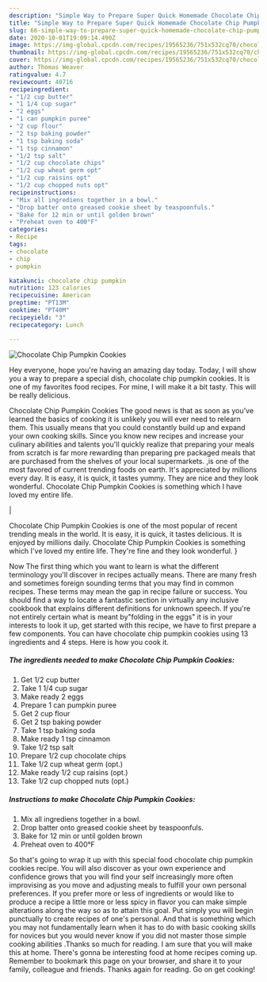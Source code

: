 ```yaml
---
description: "Simple Way to Prepare Super Quick Homemade Chocolate Chip Pumpkin Cookies"
title: "Simple Way to Prepare Super Quick Homemade Chocolate Chip Pumpkin Cookies"
slug: 66-simple-way-to-prepare-super-quick-homemade-chocolate-chip-pumpkin-cookies
date: 2020-10-01T19:09:14.490Z
image: https://img-global.cpcdn.com/recipes/19565236/751x532cq70/chocolate-chip-pumpkin-cookies-recipe-main-photo.jpg
thumbnail: https://img-global.cpcdn.com/recipes/19565236/751x532cq70/chocolate-chip-pumpkin-cookies-recipe-main-photo.jpg
cover: https://img-global.cpcdn.com/recipes/19565236/751x532cq70/chocolate-chip-pumpkin-cookies-recipe-main-photo.jpg
author: Thomas Weaver
ratingvalue: 4.7
reviewcount: 40716
recipeingredient:
- "1/2 cup butter"
- "1 1/4 cup sugar"
- "2 eggs"
- "1 can pumpkin puree"
- "2 cup flour"
- "2 tsp baking powder"
- "1 tsp baking soda"
- "1 tsp cinnamon"
- "1/2 tsp salt"
- "1/2 cup chocolate chips"
- "1/2 cup wheat germ opt"
- "1/2 cup raisins opt"
- "1/2 cup chopped nuts opt"
recipeinstructions:
- "Mix all ingrediens together in a bowl."
- "Drop batter onto greased cookie sheet by teaspoonfuls."
- "Bake for 12 min or until golden brown"
- "Preheat oven to 400°F"
categories:
- Recipe
tags:
- chocolate
- chip
- pumpkin

katakunci: chocolate chip pumpkin 
nutrition: 123 calories
recipecuisine: American
preptime: "PT13M"
cooktime: "PT40M"
recipeyield: "3"
recipecategory: Lunch

---
```



![Chocolate Chip Pumpkin Cookies](https://img-global.cpcdn.com/recipes/19565236/751x532cq70/chocolate-chip-pumpkin-cookies-recipe-main-photo.jpg)

Hey everyone, hope you're having an amazing day today. Today, I will show you a way to prepare a special dish, chocolate chip pumpkin cookies. It is one of my favorites food recipes. For mine, I will make it a bit tasty. This will be really delicious.

Chocolate Chip Pumpkin Cookies The good news is that as soon as you've learned the basics of cooking it is unlikely you will ever need to relearn them. This usually means that you could constantly build up and expand your own cooking skills. Since you know new recipes and increase your culinary abilities and talents you'll quickly realize that preparing your meals from scratch is far more rewarding than preparing pre packaged meals that are purchased from the shelves of your local supermarkets.
,is one of the most favored of current trending foods on earth. It's appreciated by millions every day. It is easy, it is quick, it tastes yummy. They are nice and they look wonderful. Chocolate Chip Pumpkin Cookies is something which I have loved my entire life.


|


Chocolate Chip Pumpkin Cookies is one of the most popular of recent trending meals in the world. It is easy, it is quick, it tastes delicious. It is enjoyed by millions daily. Chocolate Chip Pumpkin Cookies is something which I've loved my entire life. They're fine and they look wonderful.
}

Now The first thing which you want to learn is what the different terminology you'll discover in recipes actually means. There are many fresh and sometimes foreign sounding terms that you may find in common recipes. These terms may mean the gap in recipe failure or success. You should find a way to locate a fantastic section in virtually any inclusive cookbook that explains different definitions for unknown speech. If you're not entirely certain what is meant by"folding in the eggs" it is in your interests to look it up,
get started with this recipe, we have to first prepare a few components. You can have chocolate chip pumpkin cookies using 13 ingredients and 4 steps. Here is how you cook it.

<!--inarticleads1-->

##### The ingredients needed to make Chocolate Chip Pumpkin Cookies:

1. Get 1/2 cup butter
1. Take 1 1/4 cup sugar
1. Make ready 2 eggs
1. Prepare 1 can pumpkin puree
1. Get 2 cup flour
1. Get 2 tsp baking powder
1. Take 1 tsp baking soda
1. Make ready 1 tsp cinnamon
1. Take 1/2 tsp salt
1. Prepare 1/2 cup chocolate chips
1. Take 1/2 cup wheat germ (opt.)
1. Make ready 1/2 cup raisins (opt.)
1. Take 1/2 cup chopped nuts (opt.)




<!--inarticleads2-->

##### Instructions to make Chocolate Chip Pumpkin Cookies:

1. Mix all ingrediens together in a bowl.
1. Drop batter onto greased cookie sheet by teaspoonfuls.
1. Bake for 12 min or until golden brown
1. Preheat oven to 400°F




So that's going to wrap it up with this special food chocolate chip pumpkin cookies recipe. You will also discover as your own experience and confidence grows that you will find your self increasingly more often improvising as you move and adjusting meals to fulfill your own personal preferences. If you prefer more or less of ingredients or would like to produce a recipe a little more or less spicy in flavor you can make simple alterations along the way so as to attain this goal. Put simply you will begin punctually to create recipes of one's personal. And that is something which you may not fundamentally learn when it has to do with basic cooking skills for novices but you would never know if you did not master those simple cooking abilities .Thanks so much for reading. I am sure that you will make this at home. There's gonna be interesting food at home recipes coming up. Remember to bookmark this page on your browser, and share it to your family, colleague and friends. Thanks again for reading. Go on get cooking!
